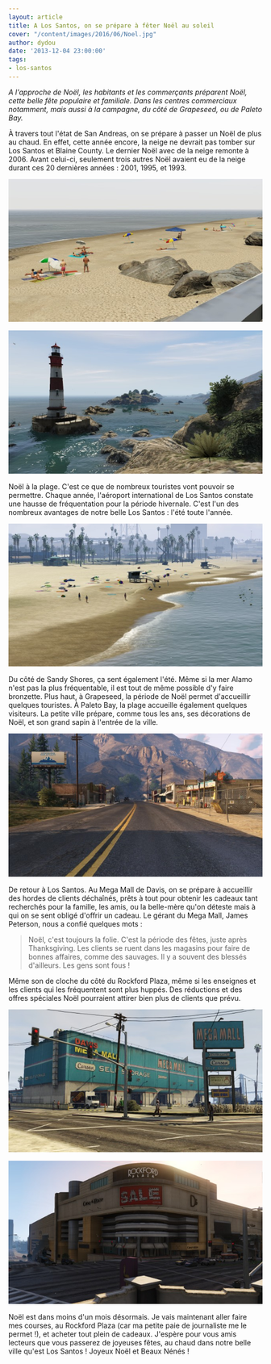 ```yaml
---
layout: article
title: A Los Santos, on se prépare à fêter Noël au soleil
cover: "/content/images/2016/06/Noel.jpg"
author: dydou
date: '2013-12-04 23:00:00'
tags:
- los-santos
---
```


_A l'approche de Noël, les habitants et les commerçants préparent Noël, cette belle fête populaire et familiale. Dans les centres commerciaux notamment, mais aussi à la campagne, du côté de Grapeseed, ou de Paleto Bay._

À travers tout l'état de San Andreas, on se prépare à passer un Noël de plus au chaud. En effet, cette année encore, la neige ne devrait pas tomber sur Los Santos et Blaine County. Le dernier Noël avec de la neige remonte à 2006. Avant celui-ci, seulement trois autres Noël avaient eu de la neige durant ces 20 dernières années : 2001, 1995, et 1993.

![](  /content/images/2016/06/Noel2.jpg)

![La plage de Chumash et le cap Catfish, très prisés par les adolescents.](  /content/images/2016/06/Noel4.jpg)

Noël à la plage. C'est ce que de nombreux touristes vont pouvoir se permettre. Chaque année, l'aéroport international de Los Santos constate une hausse de fréquentation pour la période hivernale. C'est l'un des nombreux avantages de notre belle Los Santos : l'été toute l'année.

![La plage de Los Santos.](  /content/images/2016/06/Noel6.jpg)

Du côté de Sandy Shores, ça sent également l'été. Même si la mer Alamo n'est pas la plus fréquentable, il est tout de même possible d'y faire bronzette. Plus haut, à Grapeseed, la période de Noël permet d'accueillir quelques touristes. À Paleto Bay, la plage accueille également quelques visiteurs. La petite ville prépare, comme tous les ans, ses décorations de Noël, et son grand sapin à l'entrée de la ville.

![Le centre de Grapeseed.](  /content/images/2016/06/Noel3.jpg)

De retour à Los Santos. Au Mega Mall de Davis, on se prépare à accueillir des hordes de clients déchaînés, prêts à tout pour obtenir les cadeaux tant recherchés pour la famille, les amis, ou la belle-mère qu'on déteste mais à qui on se sent obligé d'offrir un cadeau. Le gérant du Mega Mall, James Peterson, nous a confié quelques mots :

> Noël, c'est toujours la folie. C'est la période des fêtes, juste après Thanksgiving. Les clients se ruent dans les magasins pour faire de bonnes affaires, comme des sauvages. Il y a souvent des blessés d'ailleurs. Les gens sont fous !

Même son de cloche du côté du Rockford Plaza, même si les enseignes et les clients qui les fréquentent sont plus huppés. Des réductions et des offres spéciales Noël pourraient attirer bien plus de clients que prévu.

![](  /content/images/2016/06/Noel_0.jpg)

![Le Mega Mall de Davis et le Rockford Plaza.](  /content/images/2016/06/Noel1.jpg)

Noël est dans moins d'un mois désormais. Je vais maintenant aller faire mes courses, au Rockford Plaza (car ma petite paie de journaliste me le permet !), et acheter tout plein de cadeaux. J'espère pour vous amis lecteurs que vous passerez de joyeuses fêtes, au chaud dans notre belle ville qu'est Los Santos ! Joyeux Noël et Beaux Nénés !

<!--kg-card-end: markdown-->
